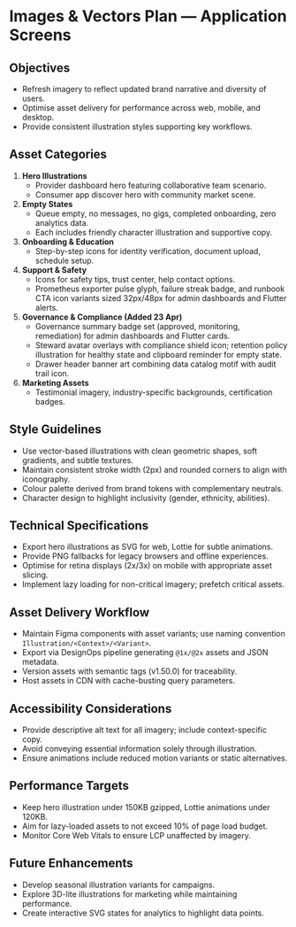 # Images & Vectors Plan — Application Screens

## Objectives
- Refresh imagery to reflect updated brand narrative and diversity of users.
- Optimise asset delivery for performance across web, mobile, and desktop.
- Provide consistent illustration styles supporting key workflows.

## Asset Categories
1. **Hero Illustrations**
   - Provider dashboard hero featuring collaborative team scenario.
   - Consumer app discover hero with community market scene.
2. **Empty States**
   - Queue empty, no messages, no gigs, completed onboarding, zero analytics data.
   - Each includes friendly character illustration and supportive copy.
3. **Onboarding & Education**
   - Step-by-step icons for identity verification, document upload, schedule setup.
4. **Support & Safety**
   - Icons for safety tips, trust center, help contact options.
   - Prometheus exporter pulse glyph, failure streak badge, and runbook CTA icon variants sized 32px/48px for admin dashboards and Flutter alerts.
5. **Governance & Compliance (Added 23 Apr)**
   - Governance summary badge set (approved, monitoring, remediation) for admin
     dashboards and Flutter cards.
   - Steward avatar overlays with compliance shield icon; retention policy
     illustration for healthy state and clipboard reminder for empty state.
   - Drawer header banner art combining data catalog motif with audit trail icon.
6. **Marketing Assets**
   - Testimonial imagery, industry-specific backgrounds, certification badges.

## Style Guidelines
- Use vector-based illustrations with clean geometric shapes, soft gradients, and subtle textures.
- Maintain consistent stroke width (2px) and rounded corners to align with iconography.
- Colour palette derived from brand tokens with complementary neutrals.
- Character design to highlight inclusivity (gender, ethnicity, abilities).

## Technical Specifications
- Export hero illustrations as SVG for web, Lottie for subtle animations.
- Provide PNG fallbacks for legacy browsers and offline experiences.
- Optimise for retina displays (2x/3x) on mobile with appropriate asset slicing.
- Implement lazy loading for non-critical imagery; prefetch critical assets.

## Asset Delivery Workflow
- Maintain Figma components with asset variants; use naming convention `Illustration/<Context>/<Variant>`.
- Export via DesignOps pipeline generating `@1x/@2x` assets and JSON metadata.
- Version assets with semantic tags (v1.50.0) for traceability.
- Host assets in CDN with cache-busting query parameters.

## Accessibility Considerations
- Provide descriptive alt text for all imagery; include context-specific copy.
- Avoid conveying essential information solely through illustration.
- Ensure animations include reduced motion variants or static alternatives.

## Performance Targets
- Keep hero illustration under 150KB gzipped, Lottie animations under 120KB.
- Aim for lazy-loaded assets to not exceed 10% of page load budget.
- Monitor Core Web Vitals to ensure LCP unaffected by imagery.

## Future Enhancements
- Develop seasonal illustration variants for campaigns.
- Explore 3D-lite illustrations for marketing while maintaining performance.
- Create interactive SVG states for analytics to highlight data points.
